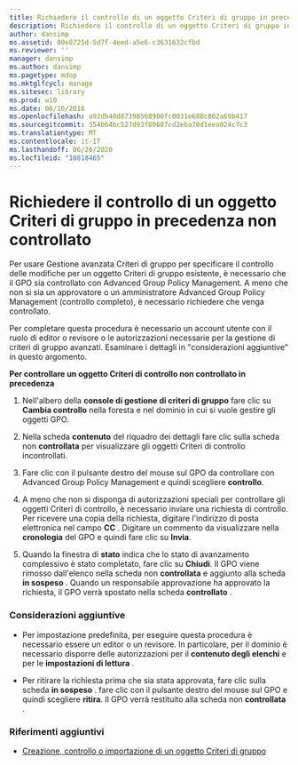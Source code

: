 ```yaml
---
title: Richiedere il controllo di un oggetto Criteri di gruppo in precedenza non controllato
description: Richiedere il controllo di un oggetto Criteri di gruppo in precedenza non controllato
author: dansimp
ms.assetid: 00e8725d-5d7f-4eed-a5e6-c3631632cfbd
ms.reviewer: ''
manager: dansimp
ms.author: dansimp
ms.pagetype: mdop
ms.mktglfcycl: manage
ms.sitesec: library
ms.prod: w10
ms.date: 06/16/2016
ms.openlocfilehash: a92db48d87398568900fc0031e688c862a69b417
ms.sourcegitcommit: 354664bc527d93f80687cd2eba70d1eea024c7c3
ms.translationtype: MT
ms.contentlocale: it-IT
ms.lasthandoff: 06/26/2020
ms.locfileid: "10818465"
---
```

# Richiedere il controllo di un oggetto Criteri di gruppo in precedenza non controllato


Per usare Gestione avanzata Criteri di gruppo per specificare il controllo delle modifiche per un oggetto Criteri di gruppo esistente, è necessario che il GPO sia controllato con Advanced Group Policy Management. A meno che non si sia un approvatore o un amministratore Advanced Group Policy Management (controllo completo), è necessario richiedere che venga controllato.

Per completare questa procedura è necessario un account utente con il ruolo di editor o revisore o le autorizzazioni necessarie per la gestione di criteri di gruppo avanzati. Esaminare i dettagli in "considerazioni aggiuntive" in questo argomento.

**Per controllare un oggetto Criteri di controllo non controllato in precedenza**

1.  Nell'albero della **console di gestione di criteri di gruppo** fare clic su **Cambia controllo** nella foresta e nel dominio in cui si vuole gestire gli oggetti GPO.

2.  Nella scheda **contenuto** del riquadro dei dettagli fare clic sulla scheda non **controllata** per visualizzare gli oggetti Criteri di controllo incontrollati.

3.  Fare clic con il pulsante destro del mouse sul GPO da controllare con Advanced Group Policy Management e quindi scegliere **controllo**.

4.  A meno che non si disponga di autorizzazioni speciali per controllare gli oggetti Criteri di controllo, è necessario inviare una richiesta di controllo. Per ricevere una copia della richiesta, digitare l'indirizzo di posta elettronica nel campo **CC** . Digitare un commento da visualizzare nella **cronologia** del GPO e quindi fare clic su **Invia**.

5.  Quando la finestra di **stato** indica che lo stato di avanzamento complessivo è stato completato, fare clic su **Chiudi**. Il GPO viene rimosso dall'elenco nella scheda non **controllata** e aggiunto alla scheda **in sospeso** . Quando un responsabile approvazione ha approvato la richiesta, il GPO verrà spostato nella scheda **controllato** .

### Considerazioni aggiuntive

-   Per impostazione predefinita, per eseguire questa procedura è necessario essere un editor o un revisore. In particolare, per il dominio è necessario disporre delle autorizzazioni per il **contenuto degli elenchi** e per le **impostazioni di lettura** .

-   Per ritirare la richiesta prima che sia stata approvata, fare clic sulla scheda **in sospeso** . fare clic con il pulsante destro del mouse sul GPO e quindi scegliere **ritira**. Il GPO verrà restituito alla scheda non **controllata** .

### Riferimenti aggiuntivi

-   [Creazione, controllo o importazione di un oggetto Criteri di gruppo](creating-controlling-or-importing-a-gpo-editor.md)

 

 






